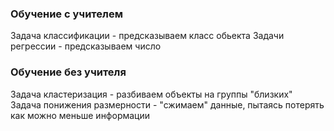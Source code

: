 <H3>Обучение с учителем</H3>
Задача классификации - предсказываем класс обьекта
Задачи регрессии - предсказываем число
<H3>Обучение без учителя</H3>
Задача кластеризация - разбиваем объекты на группы "близких"
Задача понижения размерности - "сжимаем" данные, пытаясь потерять как можно меньше информации